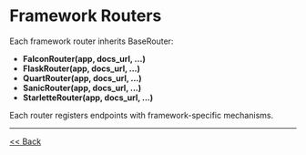 # Framework Routers

Each framework router inherits BaseRouter:

- **FalconRouter(app, docs_url, ...)**  
- **FlaskRouter(app, docs_url, ...)**  
- **QuartRouter(app, docs_url, ...)**  
- **SanicRouter(app, docs_url, ...)**  
- **StarletteRouter(app, docs_url, ...)**  

Each router registers endpoints with framework-specific mechanisms.

---

[<< Back](index.md)